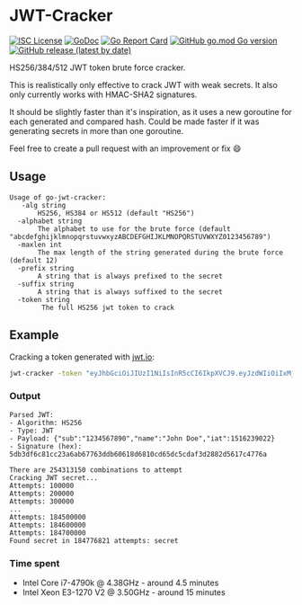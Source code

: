# JWT-Cracker
[![ISC License](http://img.shields.io/badge/license-MIT-blue.svg)](https://github.com/pedroalbanese/jwt-cracker/blob/master/LICENSE.md) 
[![GoDoc](https://godoc.org/github.com/pedroalbanese/jwt-cracker?status.png)](http://godoc.org/github.com/pedroalbanese/jwt-cracker)
[![Go Report Card](https://goreportcard.com/badge/github.com/pedroalbanese/jwt-cracker)](https://goreportcard.com/report/github.com/pedroalbanese/jwt-cracker)
[![GitHub go.mod Go version](https://img.shields.io/github/go-mod/go-version/pedroalbanese/jwt-cracker)](https://golang.org)
[![GitHub release (latest by date)](https://img.shields.io/github/v/release/pedroalbanese/jwt-cracker)](https://github.com/pedroalbanese/jwt-cracker/releases)

HS256/384/512 JWT token brute force cracker.

This is realistically only effective to crack JWT with weak secrets. It also only currently works with HMAC-SHA2 signatures.

It should be slightly faster than it's inspiration, as it uses a new goroutine for each generated and compared hash. Could be made faster if it was generating secrets in more than one goroutine.

Feel free to create a pull request with an improvement or fix :smile:

## Usage
```
Usage of go-jwt-cracker:
   -alg string
       HS256, HS384 or HS512 (default "HS256")
  -alphabet string
       The alphabet to use for the brute force (default "abcdefghijklmnopqrstuvwxyzABCDEFGHIJKLMNOPQRSTUVWXYZ0123456789")
  -maxlen int
       The max length of the string generated during the brute force (default 12)
  -prefix string
       A string that is always prefixed to the secret
  -suffix string
       A string that is always suffixed to the secret
  -token string
        The full HS256 jwt token to crack
```

## Example
Cracking a token generated with [jwt.io](https://jwt.io):

```bash
jwt-cracker -token "eyJhbGciOiJIUzI1NiIsInR5cCI6IkpXVCJ9.eyJzdWIiOiIxMjM0NTY3ODkwIiwibmFtZSI6IkpvaG4gRG9lIiwiaWF0IjoxNTE2MjM5MDIyfQ.XbPfbIHMI6arZ3Y922BhjWgQzWXcXNrz0ogtVhfEd2o" -alphabet "abcdefghijklmnopqrstuwxyz" -maxlen 6
```

### Output

```
Parsed JWT:
- Algorithm: HS256
- Type: JWT
- Payload: {"sub":"1234567890","name":"John Doe","iat":1516239022}
- Signature (hex): 5db3df6c81cc23a6ab67763ddb60618d6810cd65dc5cdaf3d2882d5617c4776a

There are 254313150 combinations to attempt
Cracking JWT secret...
Attempts: 100000
Attempts: 200000
Attempts: 300000
...
Attempts: 184500000
Attempts: 184600000
Attempts: 184700000
Found secret in 184776821 attempts: secret
```

### Time spent
- Intel Core i7-4790k @ 4.38GHz - around 4.5 minutes
- Intel Xeon E3-1270 V2 @ 3.50GHz - around 15 minutes
